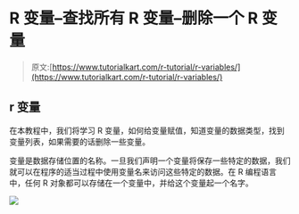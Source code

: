 # R 变量–查找所有 R 变量–删除一个 R 变量

> 原文:[https://www.tutorialkart.com/r-tutorial/r-variables/](https://www.tutorialkart.com/r-tutorial/r-variables/)

## r 变量

在本教程中，我们将学习 R 变量，如何给变量赋值，知道变量的数据类型，找到变量列表，如果需要的话删除一些变量。

变量是数据存储位置的名称。一旦我们声明一个变量将保存一些特定的数据，我们就可以在程序的适当过程中使用变量名来访问这些特定的数据。在 R 编程语言中，任何 R 对象都可以存储在一个变量中，并给这个变量起一个名字。

[![](../Images/925da31b32d6bc3827932f6c8afb11bb.png)](https://www.tutorialkart.com/)